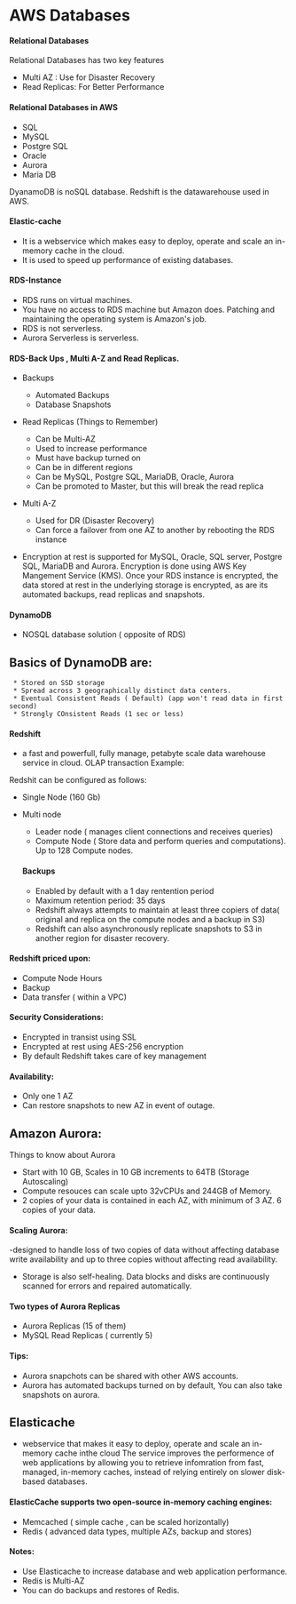 # AWS Databases

 #### Relational Databases
 Relational Databases has two key features
 * Multi AZ : Use for Disaster Recovery
 * Read Replicas: For Better Performance
 
 #### Relational Databases in AWS
 * SQL
 * MySQL
 * Postgre SQL
 * Oracle
 * Aurora
 * Maria DB

DyanamoDB is noSQL database.
Redshift is the datawarehouse used in AWS.

#### Elastic-cache
* It is a webservice which makes easy to deploy, operate and scale an in-memory cache in the cloud.
* It is used to speed up performance of existing databases.

#### RDS-Instance
* RDS runs on virtual machines.
* You have no access to RDS machine but Amazon does. Patching and maintaining the operating system is Amazon's job.
* RDS is not serverless.
* Aurora Serverless is serverless.

#### RDS-Back Ups , Multi A-Z and Read Replicas.
 * Backups
    * Automated Backups
    * Database Snapshots
   
 * Read Replicas (Things to Remember)
    * Can be Multi-AZ
    * Used to increase performance
    * Must have backup turned on
    * Can be in different regions
    * Can be MySQL, Postgre SQL, MariaDB, Oracle, Aurora
    * Can be promoted to Master, but this will break the read replica
    
 * Multi A-Z
    * Used for DR (Disaster Recovery)
    * Can force a failover from one AZ to another by rebooting the RDS instance
 
 * Encryption at rest is supported for MySQL, Oracle, SQL server, Postgre SQL, MariaDB and Aurora. Encryption is done using AWS Key Mangement Service (KMS). Once your RDS instance is encrypted, the data stored at rest in the underlying storage is encrypted, as are its automated backups, read replicas and snapshots.
 
#### DynamoDB
* NOSQL database solution ( opposite of RDS)
 ## Basics of DynamoDB are:
     * Stored on SSD storage
     * Spread across 3 geographically distinct data centers.
     * Eventual Consistent Reads ( Default) (app won't read data in first second) 
     * Strongly COnsistent Reads (1 sec or less)

#### Redshift 
- a fast and powerfull, fully manage, petabyte scale data warehouse service in cloud.
OLAP transaction Example:

Redshit can be configured as follows:
- Single Node (160 Gb)
- Multi node
   - Leader node ( manages client connections and receives queries)
   - Compute Node ( Store data and perform queries and computations). Up to 128 Compute nodes.
   
   #### Backups
   - Enabled by default with a 1 day rentention period
   - Maximum retention period: 35 days
   - Redshift always attempts to maintain at least three copiers of data( original and replica on the compute nodes and a backup in S3)
   - Redshift can also asynchronously replicate snapshots to S3 in another region for disaster recovery.
   
 #### Redshift priced upon:
 - Compute Node Hours 
 - Backup 
 - Data transfer ( within a VPC)
 
 #### Security Considerations:
 - Encrypted in transist using SSL
 - Encrypted at rest using AES-256 encryption
 - By default Redshift takes care of key management
 
#### Availability:
 - Only one 1 AZ
 - Can restore snapshots to new AZ in event of outage.

 
## Amazon Aurora:
Things to know about Aurora
- Start with 10 GB, Scales in 10 GB increments to 64TB (Storage Autoscaling)
- Compute resouces can scale upto 32vCPUs and 244GB of Memory.
- 2 copies of your data is contained in each AZ, with minimum of 3 AZ. 6 copies of your data.

#### Scaling Aurora:
-designed to handle loss of two copies of data without affecting database write availability and up to three copies without affecting read availability.
- Storage is also self-healing. Data blocks and disks are continuously scanned for errors and repaired automatically.

#### Two types of Aurora Replicas
- Aurora Replicas (15 of them)
- MySQL Read Replicas ( currently 5)

#### Tips:
- Aurora snapchots can be shared with other AWS accounts.
- Aurora has automated backups turned on by default, You can also take snapshots on aurora.

## Elasticache
- webservice that makes it easy to deploy, operate and scale an in-memory cache inthe cloud
The service improves the performence of web applications by allowing you to retrieve infomration
from fast, managed, in-memory caches, instead of relying entirely on slower disk-based databases.

#### ElasticCache supports two open-source in-memory caching engines:
- Memcached ( simple cache , can be scaled horizontally)
- Redis ( advanced data types, multiple AZs, backup and stores)

#### Notes: 
- Use Elasticache to increase database and web application performance.
- Redis is Multi-AZ
- You can do backups and restores of Redis.

